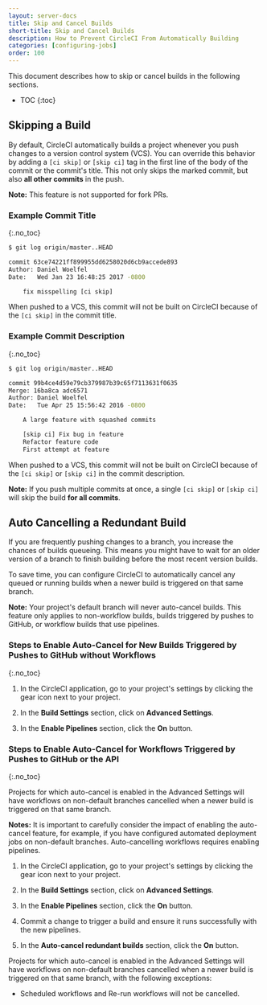 ```yaml
---
layout: server-docs
title: Skip and Cancel Builds
short-title: Skip and Cancel Builds
description: How to Prevent CircleCI From Automatically Building
categories: [configuring-jobs]
order: 100
---
```


This document describes how to skip or cancel builds in the following sections.

* TOC
{:toc}

## Skipping a Build

By default, CircleCI automatically builds a project whenever you push changes to a version control system (VCS). You can override this behavior by adding a `[ci skip]` or `[skip ci]` tag in the first line of the body of the commit or the commit's title. This not only skips the marked commit, but also **all other commits** in the push.

**Note:**
This feature is not supported for fork PRs.

### Example Commit Title
{:.no_toc}

```bash
$ git log origin/master..HEAD

commit 63ce74221ff899955dd6258020d6cb9accede893
Author: Daniel Woelfel
Date:   Wed Jan 23 16:48:25 2017 -0800

    fix misspelling [ci skip]
```

When pushed to a VCS, this commit will not be built on CircleCI because of the `[ci skip]` in the commit title.

### Example Commit Description
{:.no_toc}

```bash
$ git log origin/master..HEAD

commit 99b4ce4d59e79cb379987b39c65f7113631f0635
Merge: 16ba8ca adc6571
Author: Daniel Woelfel
Date:   Tue Apr 25 15:56:42 2016 -0800

    A large feature with squashed commits

    [skip ci] Fix bug in feature
    Refactor feature code
    First attempt at feature 
```

When pushed to a VCS, this commit will not be built on CircleCI because of the `[ci skip]` or `[skip ci]` in the commit description.

**Note:**
If you push multiple commits at once, a single `[ci skip]` or `[skip ci]` will skip the build **for all commits**.

## Auto Cancelling a Redundant Build

If you are frequently pushing changes to a branch, you increase the chances of builds queueing. This means you might have to wait for an older version of a branch to finish building before the most recent version builds.

To save time, you can configure CircleCI to automatically cancel any queued or running builds when a newer build is triggered on that same branch.

**Note:**
Your project's default branch will never auto-cancel builds. This feature only applies to non-workflow builds, builds triggered by pushes to GitHub, or workflow builds that use pipelines.

### Steps to Enable Auto-Cancel for New Builds Triggered by Pushes to GitHub without Workflows
{:.no_toc}

1. In the CircleCI application, go to your project's settings by clicking the gear icon next to your project.

2. In the **Build Settings** section, click on **Advanced Settings**.

3. In the **Enable Pipelines** section, click the **On** button.

### Steps to Enable Auto-Cancel for Workflows Triggered by Pushes to GitHub or the API
{:.no_toc}

Projects for which auto-cancel is enabled in the Advanced Settings will have workflows on non-default branches cancelled when a newer build is triggered on that same branch. 

**Notes:** It is important to carefully consider the impact of enabling the auto-cancel feature, for example, if you have configured automated deployment jobs on non-default branches. Auto-cancelling workflows requires enabling pipelines.

1. In the CircleCI application, go to your project's settings by clicking the gear icon next to your project.

2. In the **Build Settings** section, click on **Advanced Settings**.

3. In the **Enable Pipelines** section, click the **On** button.

4. Commit a change to trigger a build and ensure it runs successfully with the new pipelines.

5. In the **Auto-cancel redundant builds** section, click the **On** button.

Projects for which auto-cancel is enabled in the Advanced Settings will have workflows on non-default branches cancelled when a newer build is triggered on that same branch, with the following exceptions:
- Scheduled workflows and Re-run workflows will not be cancelled.
